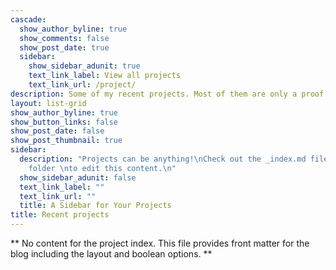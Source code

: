 ```yaml
---
cascade:
  show_author_byline: true
  show_comments: false
  show_post_date: true
  sidebar:
    show_sidebar_adunit: true
    text_link_label: View all projects
    text_link_url: /project/
description: Some of my recent projects. Most of them are only a proof of concept or just a work in progress. Anyhow, this is a good place to show them all.
layout: list-grid
show_author_byline: true
show_button_links: false
show_post_date: false
show_post_thumbnail: true
sidebar:
  description: "Projects can be anything!\nCheck out the _index.md file in the /project
    folder \nto edit this content.\n"
  show_sidebar_adunit: false
  text_link_label: ""
  text_link_url: ""
  title: A Sidebar for Your Projects
title: Recent projects
---
```


** No content for the project index. This file provides front matter for the blog including the layout and boolean options. **

